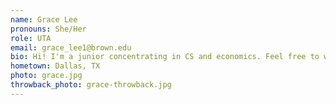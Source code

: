 ```yaml
---
name: Grace Lee
pronouns: She/Her
role: UTA
email: grace_lee1@brown.edu
bio: Hi! I'm a junior concentrating in CS and economics. Feel free to wave if you spot me camping out at Ceremony, performing with my a cappella group at Wayland Arch, or photosynthesizing on the Main Green.
hometown: Dallas, TX
photo: grace.jpg
throwback_photo: grace-throwback.jpg
---
```

